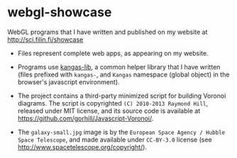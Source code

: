 # webgl-showcase
WebGL programs that I have written and published on my website at http://sci.filin.fi/showcase

- Files represent complete web apps, as appearing on my website.
- Programs use [kangas-lib](https://github.com/idofilin/kangas-lib), a common helper library that I have written (files
  prefixed with `kangas-`,  and `Kangas` namespace (global object)
  in the browser's javascript environment).
  
- The project contains a third-party minimized script for building Voronoi diagrams. The script is copyrighted `(C) 2010-2013 Raymond Hill`, released under MIT license, and its source code is available at https://github.com/gorhill/Javascript-Voronoi/.
- The `galaxy-small.jpg` image is by the `European Space Agency / Hubble Space Telescope`, and made available under `CC-BY-3.0` license (see http://www.spacetelescope.org/copyright/).
